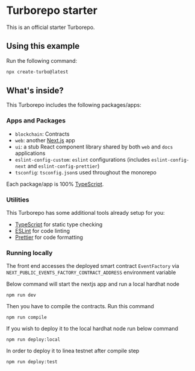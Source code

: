# Turborepo starter

This is an official starter Turborepo.

## Using this example

Run the following command:

```sh
npx create-turbo@latest
```

## What's inside?

This Turborepo includes the following packages/apps:

### Apps and Packages

-  `blockchain`: Contracts
- `web`: another [Next.js](https://nextjs.org/) app
- `ui`: a stub React component library shared by both `web` and `docs` applications
- `eslint-config-custom`: `eslint` configurations (includes `eslint-config-next` and `eslint-config-prettier`)
- `tsconfig`: `tsconfig.json`s used throughout the monorepo

Each package/app is 100% [TypeScript](https://www.typescriptlang.org/).

### Utilities

This Turborepo has some additional tools already setup for you:

- [TypeScript](https://www.typescriptlang.org/) for static type checking
- [ESLint](https://eslint.org/) for code linting
- [Prettier](https://prettier.io) for code formatting

### Running locally

The front end accesses the deployed smart contract `EventFactory` via
`NEXT_PUBLIC_EVENTS_FACTORY_CONTRACT_ADDRESS` environment variable

Below command will start the nextjs app and run a local hardhat node

```
npm run dev
```

Then you have to compile the contracts. Run this command 

```
npm run compile
```

If you wish to deploy it to the local hardhat node run below command

```
npm run deploy:local
```

In order to deploy it to linea testnet after compile step

```
npm run deploy:test
```

